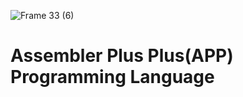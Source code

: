 ![Frame 33 (6)](https://github.com/user-attachments/assets/36efe394-400b-4266-8012-05bcac06fce6)
# Assembler Plus Plus(APP) Programming Language


